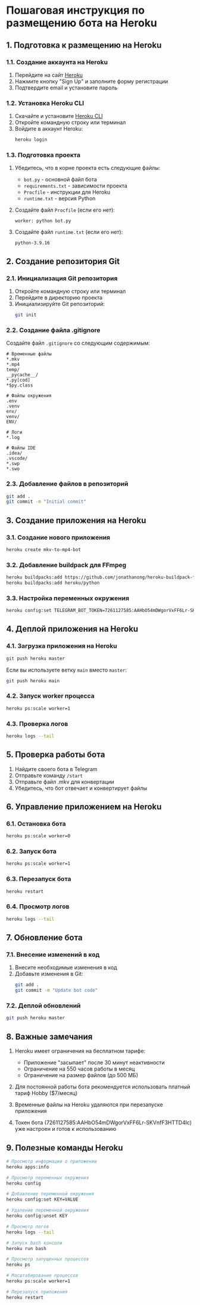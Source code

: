 # Пошаговая инструкция по размещению бота на Heroku

## 1. Подготовка к размещению на Heroku

### 1.1. Создание аккаунта на Heroku

1. Перейдите на сайт [Heroku](https://www.heroku.com/)
2. Нажмите кнопку "Sign Up" и заполните форму регистрации
3. Подтвердите email и установите пароль

### 1.2. Установка Heroku CLI

1. Скачайте и установите [Heroku CLI](https://devcenter.heroku.com/articles/heroku-cli)
2. Откройте командную строку или терминал
3. Войдите в аккаунт Heroku:
   ```bash
   heroku login
   ```

### 1.3. Подготовка проекта

1. Убедитесь, что в корне проекта есть следующие файлы:
   - `bot.py` - основной файл бота
   - `requirements.txt` - зависимости проекта
   - `Procfile` - инструкции для Heroku
   - `runtime.txt` - версия Python

2. Создайте файл `Procfile` (если его нет):
   ```
   worker: python bot.py
   ```

3. Создайте файл `runtime.txt` (если его нет):
   ```
   python-3.9.16
   ```

## 2. Создание репозитория Git

### 2.1. Инициализация Git репозитория

1. Откройте командную строку или терминал
2. Перейдите в директорию проекта
3. Инициализируйте Git репозиторий:
   ```bash
   git init
   ```

### 2.2. Создание файла .gitignore

Создайте файл `.gitignore` со следующим содержимым:
```
# Временные файлы
*.mkv
*.mp4
temp/
__pycache__/
*.py[cod]
*$py.class

# Файлы окружения
.env
.venv
env/
venv/
ENV/

# Логи
*.log

# Файлы IDE
.idea/
.vscode/
*.swp
*.swo
```

### 2.3. Добавление файлов в репозиторий

```bash
git add .
git commit -m "Initial commit"
```

## 3. Создание приложения на Heroku

### 3.1. Создание нового приложения

```bash
heroku create mkv-to-mp4-bot
```

### 3.2. Добавление buildpack для FFmpeg

```bash
heroku buildpacks:add https://github.com/jonathanong/heroku-buildpack-ffmpeg-latest.git
heroku buildpacks:add heroku/python
```

### 3.3. Настройка переменных окружения

```bash
heroku config:set TELEGRAM_BOT_TOKEN=7261127585:AAHbO54mDWgorVxFF6Lr-SKVnfF3HTTD4lc
```

## 4. Деплой приложения на Heroku

### 4.1. Загрузка приложения на Heroku

```bash
git push heroku master
```

Если вы используете ветку `main` вместо `master`:
```bash
git push heroku main
```

### 4.2. Запуск worker процесса

```bash
heroku ps:scale worker=1
```

### 4.3. Проверка логов

```bash
heroku logs --tail
```

## 5. Проверка работы бота

1. Найдите своего бота в Telegram
2. Отправьте команду `/start`
3. Отправьте файл .mkv для конвертации
4. Убедитесь, что бот отвечает и конвертирует файлы

## 6. Управление приложением на Heroku

### 6.1. Остановка бота

```bash
heroku ps:scale worker=0
```

### 6.2. Запуск бота

```bash
heroku ps:scale worker=1
```

### 6.3. Перезапуск бота

```bash
heroku restart
```

### 6.4. Просмотр логов

```bash
heroku logs --tail
```

## 7. Обновление бота

### 7.1. Внесение изменений в код

1. Внесите необходимые изменения в код
2. Добавьте изменения в Git:
   ```bash
   git add .
   git commit -m "Update bot code"
   ```

### 7.2. Деплой обновлений

```bash
git push heroku master
```

## 8. Важные замечания

1. Heroku имеет ограничения на бесплатном тарифе:
   - Приложение "засыпает" после 30 минут неактивности
   - Ограничение на 550 часов работы в месяц
   - Ограничение на размер файлов (до 500 МБ)

2. Для постоянной работы бота рекомендуется использовать платный тариф Hobby ($7/месяц)

3. Временные файлы на Heroku удаляются при перезапуске приложения

4. Токен бота (7261127585:AAHbO54mDWgorVxFF6Lr-SKVnfF3HTTD4lc) уже настроен и готов к использованию

## 9. Полезные команды Heroku

```bash
# Просмотр информации о приложении
heroku apps:info

# Просмотр переменных окружения
heroku config

# Добавление переменной окружения
heroku config:set KEY=VALUE

# Удаление переменной окружения
heroku config:unset KEY

# Просмотр логов
heroku logs --tail

# Запуск bash консоли
heroku run bash

# Просмотр запущенных процессов
heroku ps

# Масштабирование процессов
heroku ps:scale worker=1

# Перезапуск приложения
heroku restart
``` 